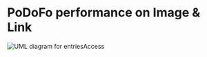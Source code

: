 PoDoFo performance on Image & Link
==================================

![UML diagram for entriesAccess](https://raw.github.com/Universefei/podofomemo/master/doc/feifigure/EntriesAccess.png)
